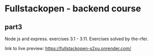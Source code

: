 # Fullstackopen - backend course

## part3

Node js and express. exercises 3.1 - 3.11.
Exercises solved by the-rfer.

link to live preview: https://fullstackopen-s2xu.onrender.com/
